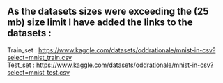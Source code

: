 ## As the datasets sizes were exceeding the (25 mb) size limit I have added the links to the datasets : 
Train_set : <a>https://www.kaggle.com/datasets/oddrationale/mnist-in-csv?select=mnist_train.csv</a> <br>
Test_set : <a>https://www.kaggle.com/datasets/oddrationale/mnist-in-csv?select=mnist_test.csv</a> <br>
